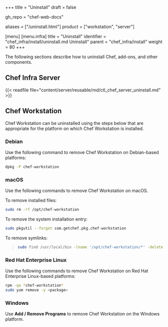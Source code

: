 +++
title = "Uninstall"
draft = false

gh_repo = "chef-web-docs"

aliases = ["/uninstall.html"]
product = ["workstation", "server"]

[menu]
  [menu.infra]
    title = "Uninstall"
    identifier = "chef_infra/install/uninstall.md Uninstall"
    parent = "chef_infra/install"
    weight = 80
+++

The following sections describe how to uninstall Chef, add-ons, and
other components.

## Chef Infra Server

{{< readfile file="content/server/reusable/md/ctl_chef_server_uninstall.md" >}}

## Chef Workstation

Chef Workstation can be uninstalled using the steps below that are
appropriate for the platform on which Chef Workstation is installed.

### Debian

Use the following command to remove Chef Workstation on Debian-based
platforms:

```bash
dpkg -P chef-workstation
```

### macOS

Use the following commands to remove Chef Workstation on macOS.

To remove installed files:

```bash
sudo rm -rf /opt/chef-workstation
```

To remove the system installation entry:

```bash
sudo pkgutil --forget com.getchef.pkg.chef-workstation
```

To remove symlinks:

> ```bash
> sudo find /usr/local/bin -lname '/opt/chef-workstation/*' -delete
> ```

### Red Hat Enterprise Linux

Use the following commands to remove Chef Workstation on Red Hat
Enterprise Linux-based platforms:

```bash
rpm -qa *chef-workstation*
sudo yum remove -y <package>
```

### Windows

Use **Add / Remove Programs** to remove Chef Workstation on the
Windows platform.
